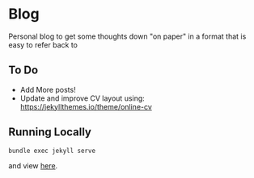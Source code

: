 # Blog

Personal blog to get some thoughts down "on paper" in a format that is easy to refer back to

## To Do

* Add More posts!
* Update and improve CV layout using: https://jekyllthemes.io/theme/online-cv

## Running Locally

```shell
bundle exec jekyll serve
```

and view [here](http://localhost:4000).